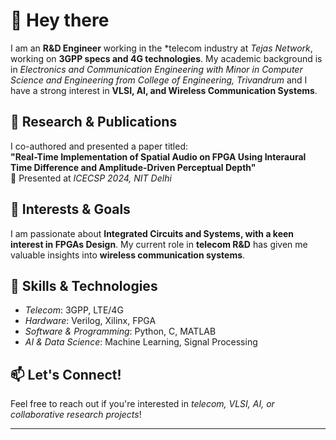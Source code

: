 # 👋 Hey there  

I am an **R&D Engineer** working in the *telecom industry at *Tejas Network*, working on **3GPP specs and 4G technologies**. My academic background is in *Electronics and Communication Engineering with Minor in Computer Science and Engineering from College of Engineering, Trivandrum* and I have a strong interest in **VLSI, AI, and Wireless Communication Systems**.  

## 🔹 Research & Publications  
I co-authored and presented a paper titled:  
**"Real-Time Implementation of Spatial Audio on FPGA Using Interaural Time Difference and Amplitude-Driven Perceptual Depth"**  
📍 Presented at *ICECSP 2024, NIT Delhi*  

## 🔹 Interests & Goals  
I am passionate about **Integrated Circuits and Systems, with a keen interest in FPGAs Design**. My current role in **telecom R&D** has given me valuable insights into **wireless communication systems**.  

## 🔹 Skills & Technologies  
- *Telecom*: 3GPP, LTE/4G  
- *Hardware*: Verilog, Xilinx, FPGA  
- *Software & Programming*: Python, C, MATLAB  
- *AI & Data Science*: Machine Learning, Signal Processing  

## 📫 Let's Connect!  
Feel free to reach out if you're interested in *telecom, VLSI, AI, or collaborative research projects*!  

---
